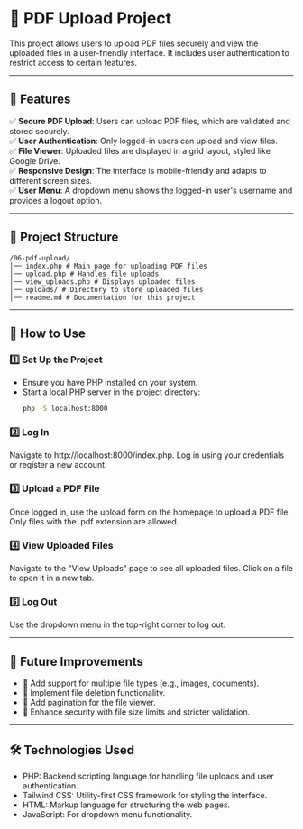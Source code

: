 # 📂 PDF Upload Project

This project allows users to upload PDF files securely and view the uploaded files in a user-friendly interface. It includes user authentication to restrict access to certain features.

---

## 📌 Features

✅ **Secure PDF Upload**: Users can upload PDF files, which are validated and stored securely.  
✅ **User Authentication**: Only logged-in users can upload and view files.  
✅ **File Viewer**: Uploaded files are displayed in a grid layout, styled like Google Drive.  
✅ **Responsive Design**: The interface is mobile-friendly and adapts to different screen sizes.  
✅ **User Menu**: A dropdown menu shows the logged-in user's username and provides a logout option.

---

## 📂 Project Structure
```
/06-pdf-upload/ 
│── index.php # Main page for uploading PDF files 
│── upload.php # Handles file uploads 
│── view_uploads.php # Displays uploaded files 
│── uploads/ # Directory to store uploaded files 
│── readme.md # Documentation for this project
```

---

## 🎯 How to Use

### 1️⃣ **Set Up the Project**
- Ensure you have PHP installed on your system.
- Start a local PHP server in the project directory:
  ```bash
  php -S localhost:8000
  ```
### 2️⃣ Log In
Navigate to http://localhost:8000/index.php.
Log in using your credentials or register a new account.
### 3️⃣ Upload a PDF File
Once logged in, use the upload form on the homepage to upload a PDF file.
Only files with the .pdf extension are allowed.
### 4️⃣ View Uploaded Files
Navigate to the "View Uploads" page to see all uploaded files.
Click on a file to open it in a new tab.
### 5️⃣ Log Out
Use the dropdown menu in the top-right corner to log out.

---
## 🚀 Future Improvements

- 🔹 Add support for multiple file types (e.g., images, documents).
- 🔹 Implement file deletion functionality.
- 🔹 Add pagination for the file viewer.
- 🔹 Enhance security with file size limits and stricter validation.

---

## 🛠️ Technologies Used

- PHP: Backend scripting language for handling file uploads and user authentication.
- Tailwind CSS: Utility-first CSS framework for styling the interface.
- HTML: Markup language for structuring the web pages.
- JavaScript: For dropdown menu functionality.